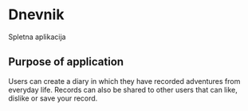 # Dnevnik
Spletna aplikacija

## Purpose of application
Users can create a diary in which they have recorded adventures from everyday life.
Records can also be shared to other users that can like, dislike or save your record.


